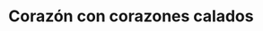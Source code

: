 ---
title: Corazón con corazones calados
date: 
draft: false

# descripcion
description : Corazón con corazones calados

materials: Plata 925

color: Plateado

dimensions: 1,3cm x 1,5cm

code: 02-14-0239

type: "Dijes"

categories: []

price: $1.410,00

price_eftvo: $1.200,00

# Images
# first image will be shown in the product page
images:
  # - image: "images/path_to_image"
  # La ubicacion de las imagenes es imagenes/Dijes/Dijes.Plata/02-14-0239-corazon-con-corazones-calados
  - image: "./images/dijes/plata/02-14-0239-corazon-con-corazones-calados.JPG"
---